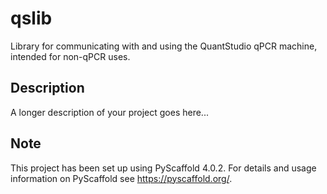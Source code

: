 # qslib

Library for communicating with and using the QuantStudio qPCR machine, intended for non-qPCR uses.


## Description

A longer description of your project goes here...


<!-- pyscaffold-notes -->

## Note

This project has been set up using PyScaffold 4.0.2. For details and usage
information on PyScaffold see https://pyscaffold.org/.
